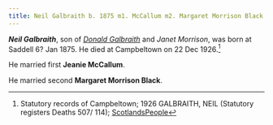 ```yaml
---
title: Neil Galbraith b. 1875 m1. McCallum m2. Margaret Morrison Black
---
```

***Neil Galbraith***, son of *[Donald Galbraith](galbraith-donald-1848-morrison.md)* and *Janet Morrison*, was born at Saddell 6? Jan 1875.
He died at Campbeltown on 22 Dec 1926.[^death]

He married first **Jeanie McCallum**.

He married second **Margaret Morrison Black**.

[^birth]: Statutory records of Saddell; 1875 GALBRAITH, NEIL (Statutory registers Births 531/1 1); [ScotlandsPeople](https://www.scotlandspeople.gov.uk/view-image/nrs_stat_births/41041796)

[^death]: Statutory records of Campbeltown; 1926 GALBRAITH, NEIL (Statutory registers Deaths 507/ 114); [ScotlandsPeople](https://www.scotlandspeople.gov.uk/view-image/nrs_stat_deaths/8033892)
